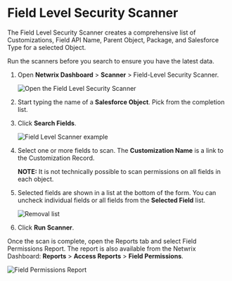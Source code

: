 # Field Level Security Scanner

The Field Level Security Scanner creates a comprehensive list of Customizations, Field API Name,
Parent Object, Package, and Salesforce Type for a selected Object.

Run the scanners before you search to ensure you have the latest data.

1. Open **Netwrix Dashboard** > **Scanner** > Field-Level Security Scanner.

   ![Open the Field Level Security Scanner](/img/product_docs/platgovsalesforce/scanners/field_level_scanner.webp)

2. Start typing the name of a **Salesforce Object**. Pick from the completion list.
3. Click **Search Fields**.

   ![Field Level Scanner example](/img/product_docs/platgovsalesforce/scanners/field_level_scanner_example.webp)

4. Select one or more fields to scan. The **Customization Name** is a link to the Customization
   Record.

   **NOTE:** It is not technically possible to scan permissions on all fields in each object.

5. Selected fields are shown in a list at the bottom of the form. You can uncheck individual fields
   or all fields from the **Selected Field** list.

   ![Removal list](/img/product_docs/platgovsalesforce/scanners/field_level_scanner_remove.webp)

6. Click **Run Scanner**.

Once the scan is complete, open the Reports tab and select Field Permissions Report. The report is
also available from the Netwrix Dashboard: **Reports** > **Access Reports** > **Field Permissions**.

![Field Permissions Report](/img/product_docs/platgovsalesforce/scanners/field_level_scanner_report.webp)
